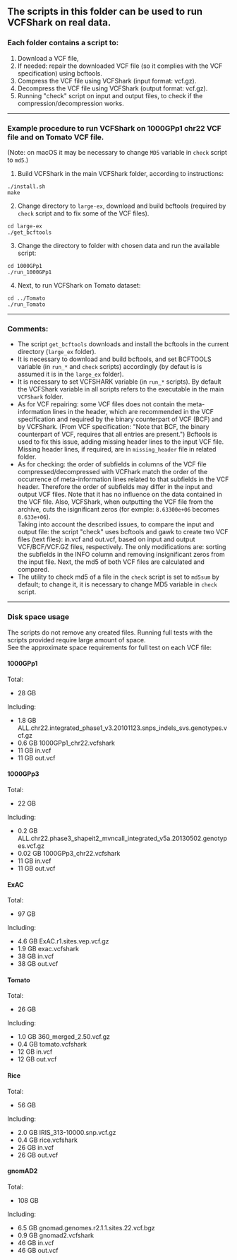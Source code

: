 ## The scripts in this folder can be used to run VCFShark on real data. 

### Each folder contains a script to:
1. Download a VCF file, 
2. If needed: repair the downloaded VCF file (so it complies with the VCF specification) using bcftools.
3. Compress the VCF file using VCFShark (input format: vcf.gz).
4. Decompress the VCF file using VCFShark (output format: vcf.gz).
5. Running "check" script on input and output files, to check if the compression/decompression works. 

--------------

### Example procedure to run VCFShark on 1000GPp1 chr22 VCF file and on Tomato VCF file. 

(Note: on macOS it may be necessary to change `MD5` variable in `check` script to `md5`.)

1. Build VCFShark in the main VCFShark folder, according to instructions:
```
./install.sh 
make
```
2. Change directory to `large-ex`, download and build bcftools (required by `check` script and to fix some of the VCF files).
```
cd large-ex
./get_bcftools
```
3. Change the directory to folder with chosen data and run the available script:
```
cd 1000GPp1
./run_1000GPp1
```
4. Next, to run VCFShark on Tomato dataset:
```
cd ../Tomato
./run_Tomato
```

--------------

### Comments:
- The script `get_bcftools` downloads and install the bcftools in the current directory (`large_ex` folder). 
- It is necessary to download and build bcftools, and set BCFTOOLS variable (in `run_*` and `check` scripts) accordingly (by defaut is is assumed it is in the `large_ex` folder). 
- It is necessary to set VCFSHARK variable (in `run_*` scripts). By default the VCFShark variable in all scripts refers to the executable in the main `VCFShark` folder.
- As for VCF repairing: some VCF files does not contain the meta-information lines in the header, which are recommended in the VCF specification and required by the binary counterpart of VCF (BCF) and by VCFShark. (From VCF specification: "Note that BCF, the binary counterpart of VCF, requires that all entries are present.")
Bcftools is used to fix this issue, adding missing header lines to the input VCF file. Missing header lines, if required, are in `missing_header` file in related folder.
- As for checking: the order of subfields in columns of the VCF file compressed/decompressed with VCFhark match the order of the occurrence of meta-information lines related to that subfields in the VCF header.
Therefore the order of subfields may differ in the input and output VCF files. Note that it has no influence on the data contained in the VCF file. 
Also, VCFShark, when outputting the VCF file from the archive, cuts the isignificant zeros (for exmple: `8.63300e+06` becomes `8.633e+06`).  
   Taking into account the described issues, to compare the input and output file:
the script "check" uses bcftools and gawk to create two VCF files (text files): in.vcf and out.vcf, based on input and output VCF/BCF/VCF.GZ files, respectively. 
The only modifications are: sorting the subfields in the INFO column and removing insignificant zeros from the input file.
Next, the md5 of both VCF files are calculated and compared. 
- The utility to check md5 of a file in the `check` script is set to `md5sum` by default; to change it, it is necessary to change MD5 variable in `check` script.


--------------

### Disk space usage

The scripts do not remove any created files. Running full tests with the scripts provided require large amount of space. \
See the approximate space requirements for full test on each VCF file:

#### 1000GPp1
Total: 
- 28 GB  

Including:
- 1.8 GB   ALL.chr22.integrated_phase1_v3.20101123.snps_indels_svs.genotypes.vcf.gz
- 0.6 GB   1000GPp1_chr22.vcfshark
- 11 GB    in.vcf
- 11 GB    out.vcf


#### 1000GPp3
Total: 
- 22 GB  

Including:
- 0.2 GB   ALL.chr22.phase3_shapeit2_mvncall_integrated_v5a.20130502.genotypes.vcf.gz
- 0.02 GB   1000GPp3_chr22.vcfshark
- 11 GB    in.vcf
- 11 GB    out.vcf

#### ExAC
Total: 
- 97 GB  

Including:
- 4.6 GB   ExAC.r1.sites.vep.vcf.gz 
- 1.9 GB   exac.vcfshark
- 38 GB    in.vcf
- 38 GB    out.vcf

#### Tomato
Total: 
- 26 GB  

Including:
- 1.0 GB  360_merged_2.50.vcf.gz
- 0.4 GB   tomato.vcfshark
- 12 GB    in.vcf
- 12 GB    out.vcf

#### Rice
Total:   
- 56 GB  

Including:
- 2.0 GB   IRIS_313-10000.snp.vcf.gz
- 0.4 GB   rice.vcfshark
- 26 GB    in.vcf
- 26 GB    out.vcf

#### gnomAD2
Total:  
- 108 GB  

Including:
- 6.5 GB   gnomad.genomes.r2.1.1.sites.22.vcf.bgz
- 0.9 GB   gnomad2.vcfshark
- 46 GB    in.vcf
- 46 GB    out.vcf
